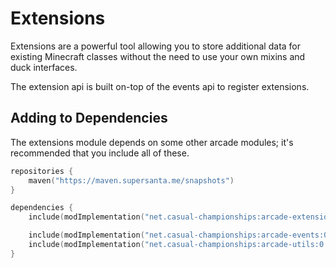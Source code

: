 # Extensions

Extensions are a powerful tool allowing you to store additional data for existing
Minecraft classes without the need to use your own mixins and duck interfaces.

The extension api is built on-top of the events api to register extensions.

## Adding to Dependencies

The extensions module depends on some other arcade modules; it's recommended that you
include all of these.

```kts
repositories {
    maven("https://maven.supersanta.me/snapshots")
}

dependencies {
    include(modImplementation("net.casual-championships:arcade-extensions:0.3.0-alpha.25+1.21.1")!!)

    include(modImplementation("net.casual-championships:arcade-events:0.3.0-alpha.25+1.21.1")!!)
    include(modImplementation("net.casual-championships:arcade-utils:0.3.0-alpha.25+1.21.1")!!)
}
```
